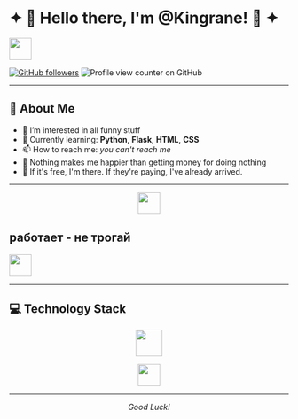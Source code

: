 # ✦ 👑 Hello there, I'm @Kingrane! 👑 ✦

<p align="left">
  <img src="https://cultofthepartyparrot.com/parrots/hd/githubparrot.gif" width="40" height="40"/>
</p>

[![GitHub followers](https://img.shields.io/github/followers/Kingrane?label=Follow&style=social)](https://github.com/Kingrane/?tab=follow)
![Profile view counter on GitHub](https://komarev.com/ghpvc/?username=Kingrane)

---

## 👋 About Me

- 👀 I’m interested in all funny stuff
- 🌌 Currently learning: **Python**, **Flask**, **HTML**, **CSS**
- 📫 How to reach me: *you can't reach me*
- 🤑 Nothing makes me happier than getting money for doing nothing
- 🎁 If it's free, I'm there. If they're paying, I've already arrived.

---

<p align="center">
  <img src="https://cultofthepartyparrot.com/parrots/hd/mustacheparrot.gif" width="40" height="40" style="vertical-align: middle;"/>
  <h2><b>работает - не трогай</b></h2>
  <img src="https://cultofthepartyparrot.com/parrots/hd/mustacheparrot.gif" width="40" height="40" style="vertical-align: middle;"/>
</p>

---

## 💻 Technology Stack

<p align="center">
  <a href="https://go-skill-icons.vercel.app/">
    <img src="https://go-skill-icons.vercel.app/api/icons?i=python,flask,html,css,blender" height="48" />
  </a>
</p>


<p align="center">
  <img src="https://cultofthepartyparrot.com/parrots/hd/laptop_parrot.gif" width="40" height="40"/>
</p>

---


<p align="center">
 <i>Good Luck!</i>
</p>
